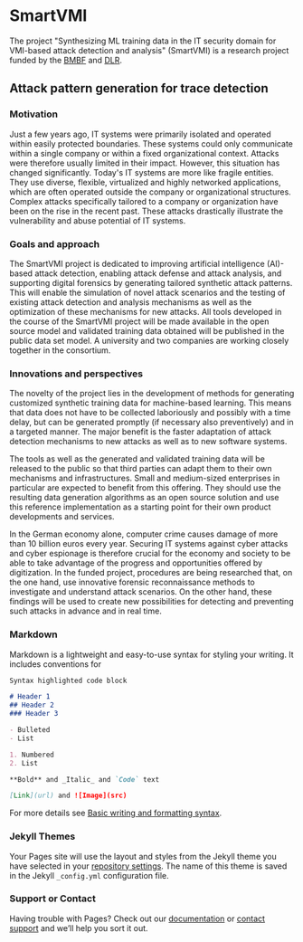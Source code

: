 # SmartVMI

The project "Synthesizing ML training data in the IT security domain
for VMI-based attack detection and analysis" (SmartVMI) is a research project funded by the [BMBF](https://www.bmbf.de/) and [DLR](https://www.dlr.de/).


## Attack pattern generation for trace detection

### Motivation
Just a few years ago, IT systems were primarily isolated and operated within easily protected boundaries. These systems could only communicate within a single company or within a fixed organizational context. Attacks were therefore usually limited in their impact. However, this situation has changed significantly. Today's IT systems are more like fragile entities. They use diverse, flexible, virtualized and highly networked applications, which are often operated outside the company or organizational structures. Complex attacks specifically tailored to a company or organization have been on the rise in the recent past. These attacks drastically illustrate the vulnerability and abuse potential of IT systems.

### Goals and approach
The SmartVMI project is dedicated to improving artificial intelligence (AI)-based attack detection, enabling attack defense and attack analysis, and supporting digital forensics by generating tailored synthetic attack patterns. This will enable the simulation of novel attack scenarios and the testing of existing attack detection and analysis mechanisms as well as the optimization of these mechanisms for new attacks. All tools developed in the course of the SmartVMI project will be made available in the open source model and validated training data obtained will be published in the public data set model. A university and two companies are working closely together in the consortium.

### Innovations and perspectives
The novelty of the project lies in the development of methods for generating customized synthetic training data for machine-based learning. This means that data does not have to be collected laboriously and possibly with a time delay, but can be generated promptly (if necessary also preventively) and in a targeted manner. The major benefit is the faster adaptation of attack detection mechanisms to new attacks as well as to new software systems. 

The tools as well as the generated and validated training data will be released to the public so that third parties can adapt them to their own mechanisms and infrastructures. Small and medium-sized enterprises in particular are expected to benefit from this offering. They should use the resulting data generation algorithms as an open source solution and use this reference implementation as a starting point for their own product developments and services.

In the German economy alone, computer crime causes damage of more than 10 billion euros every year. Securing IT systems against cyber attacks and cyber espionage is therefore crucial for the economy and society to be able to take advantage of the progress and opportunities offered by digitization. In the funded project, procedures are being researched that, on the one hand, use innovative forensic reconnaissance methods to investigate and understand attack scenarios. On the other hand, these findings will be used to create new possibilities for detecting and preventing such attacks in advance and in real time.

### Markdown

Markdown is a lightweight and easy-to-use syntax for styling your writing. It includes conventions for

```markdown
Syntax highlighted code block

# Header 1
## Header 2
### Header 3

- Bulleted
- List

1. Numbered
2. List

**Bold** and _Italic_ and `Code` text

[Link](url) and ![Image](src)
```

For more details see [Basic writing and formatting syntax](https://docs.github.com/en/github/writing-on-github/getting-started-with-writing-and-formatting-on-github/basic-writing-and-formatting-syntax).

### Jekyll Themes

Your Pages site will use the layout and styles from the Jekyll theme you have selected in your [repository settings](https://github.com/GDATASoftwareAG/smartvmi/settings/pages). The name of this theme is saved in the Jekyll `_config.yml` configuration file.

### Support or Contact

Having trouble with Pages? Check out our [documentation](https://docs.github.com/categories/github-pages-basics/) or [contact support](https://support.github.com/contact) and we’ll help you sort it out.
